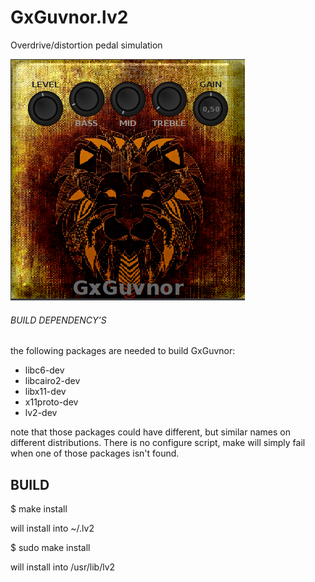 # GxGuvnor.lv2
Overdrive/distortion pedal simulation

![GxGuvnor](https://raw.githubusercontent.com/brummer10/GxGuvnor.lv2/master/GxGuvnor.png)


###### BUILD DEPENDENCY’S 

the following packages are needed to build GxGuvnor:

- libc6-dev
- libcairo2-dev
- libx11-dev
- x11proto-dev
- lv2-dev

note that those packages could have different, but similar names 
on different distributions. There is no configure script, 
make will simply fail when one of those packages isn't found.

## BUILD 

$ make install

will install into ~/.lv2

$ sudo make install

will install into /usr/lib/lv2
